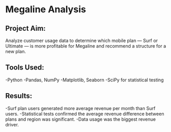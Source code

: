 # Megaline Analysis

## Project Aim:
Analyze customer usage data to determine which mobile plan — Surf or Ultimate — is more profitable for Megaline and recommend a structure for a new plan.

## Tools Used:
-Python
-Pandas, NumPy
-Matplotlib, Seaborn
-SciPy for statistical testing

## Results:
-Surf plan users generated more average revenue per month than Surf users.
-Statistical tests confirmed the average revenue difference between plans and region was significant.
-Data usage was the biggest revenue driver.
